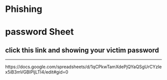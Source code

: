 # Phishing 
<h1>password Sheet</h1>
<h2>click this link and showing your victim password </h2>
<hr>
<p> https://docs.google.com/spreadsheets/d/1qCPkwTamXdePjQYaQSgUrCYzIex5iB3mVGBIPljLTI4/edit#gid=0 </p>
